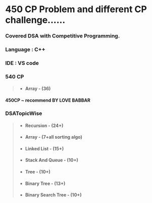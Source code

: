 # 450 CP Problem and different CP challenge......

### Covered DSA with Competitive Programming.

### Language : C++
### IDE : VS code

### 540 CP 
> * ####  Array - (36)

#### 450CP ~ recommend BY LOVE BABBAR

### DSATopicWise
 > * #### Recursion - (24+)
 > * #### Array - (7+all sorting algo)
 > * #### Linked List - (15+)
 > * #### Stack And Queue - (10+)
 > * #### Tree - (10+)
 > * #### Binary Tree - (13+)
 > * #### Binary Search Tree - (10+)